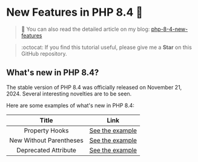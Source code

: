 # New Features in PHP 8.4 🐘

> 📝 You can also read the detailed article on my blog:
[php-8-4-new-features](https://www.damian-freelance.com/blog/php-8-4-new-features)

> :octocat: If you find this tutorial useful, please give me a **Star** on this GitHub repository.

## What's new in PHP 8.4?

The stable version of PHP 8.4 was officially released on November 21, 2024. Several interesting novelties are to be seen.

Here are some examples of what's new in PHP 8.4:

| Title | Link |
|:---:|:---:|
| Property Hooks | [See the example](https://github.com/s-damian/php-8-4-new-features/blob/main/property-hooks.php) |
| New Without Parentheses | [See the example](https://github.com/s-damian/php-8-4-new-features/blob/main/new-without-parentheses.php) |
| Deprecated Attribute | [See the example](https://github.com/s-damian/php-8-4-new-features/blob/main/deprecated-attribute.php) |